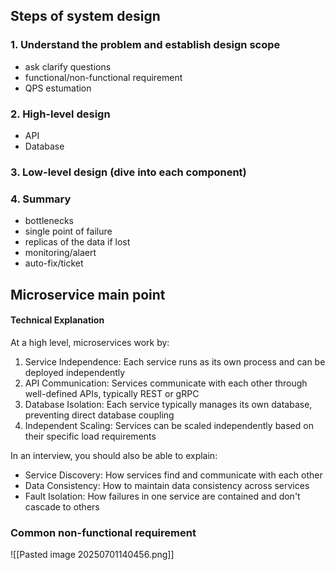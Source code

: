 ## Steps of system design
### 1. Understand the problem and establish design scope
- ask clarify questions
- functional/non-functional requirement
- QPS estumation
### 2. High-level design
- API
- Database
### 3. Low-level design (dive into each component)
### 4. Summary
- bottlenecks
- single point of failure
- replicas of the data if lost
- monitoring/alaert
- auto-fix/ticket


## Microservice main point
#### Technical Explanation

At a high level, microservices work by:

1. Service Independence: Each service runs as its own process and can be deployed independently
2. API Communication: Services communicate with each other through well-defined APIs, typically REST or gRPC
3. Database Isolation: Each service typically manages its own database, preventing direct database coupling
4. Independent Scaling: Services can be scaled independently based on their specific load requirements

In an interview, you should also be able to explain:

- Service Discovery: How services find and communicate with each other
- Data Consistency: How to maintain data consistency across services
- Fault Isolation: How failures in one service are contained and don't cascade to others

### Common non-functional requirement
![[Pasted image 20250701140456.png]]